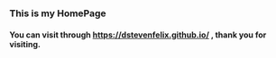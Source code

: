 ### This is my HomePage

#### You can visit through https://dstevenfelix.github.io/ , thank you for visiting.
